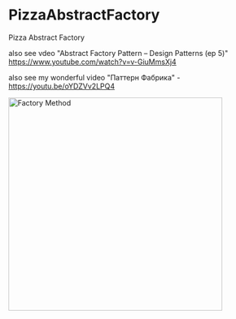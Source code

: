 # PizzaAbstractFactory
Pizza Abstract Factory

also see vdeo "Abstract Factory Pattern – Design Patterns (ep 5)" https://www.youtube.com/watch?v=v-GiuMmsXj4

also see my wonderful video "Паттерн Фабрика" - https://youtu.be/oYDZVv2LPQ4

<img src="https://codeandwork.github.io/courses/java/media/AbstractFactory.png" alt="Factory Method" height="420">
